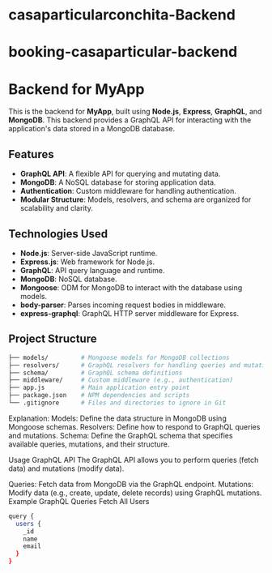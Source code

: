 # casaparticularconchita-Backend

# booking-casaparticular-backend

# Backend for MyApp

This is the backend for **MyApp**, built using **Node.js**, **Express**, **GraphQL**, and **MongoDB**. This backend provides a GraphQL API for interacting with the application's data stored in a MongoDB database.

## Features

- **GraphQL API**: A flexible API for querying and mutating data.
- **MongoDB**: A NoSQL database for storing application data.
- **Authentication**: Custom middleware for handling authentication.
- **Modular Structure**: Models, resolvers, and schema are organized for scalability and clarity.

## Technologies Used

- **Node.js**: Server-side JavaScript runtime.
- **Express.js**: Web framework for Node.js.
- **GraphQL**: API query language and runtime.
- **MongoDB**: NoSQL database.
- **Mongoose**: ODM for MongoDB to interact with the database using models.
- **body-parser**: Parses incoming request bodies in middleware.
- **express-graphql**: GraphQL HTTP server middleware for Express.

## Project Structure

```bash
├── models/         # Mongoose models for MongoDB collections
├── resolvers/      # GraphQL resolvers for handling queries and mutations
├── schema/         # GraphQL schema definitions
├── middleware/     # Custom middleware (e.g., authentication)
├── app.js          # Main application entry point
├── package.json    # NPM dependencies and scripts
└── .gitignore      # Files and directories to ignore in Git
```

Explanation:
Models: Define the data structure in MongoDB using Mongoose schemas.
Resolvers: Define how to respond to GraphQL queries and mutations.
Schema: Define the GraphQL schema that specifies available queries, mutations, and their structure.

Usage
GraphQL API
The GraphQL API allows you to perform queries (fetch data) and mutations (modify data).

Queries: Fetch data from MongoDB via the GraphQL endpoint.
Mutations: Modify data (e.g., create, update, delete records) using GraphQL mutations.
Example GraphQL Queries
Fetch All Users

```bash
query {
  users {
    _id
    name
    email
  }
}
```
